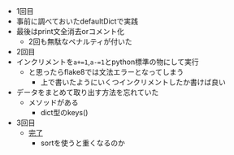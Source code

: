 * 1回目
* 事前に調べておいたdefaultDictで実践
* 最後はprint文全消去orコメント化
    * 2回も無駄なペナルティが付いた
* 2回目
* インクリメントを`a+=1`,`a-=1`とpython標準の物にして実行
    * と思ったらflake8では文法エラーとなってしまう
        * 上で書いたようにいくつインクリメントしたか書けば良い
* データをまとめて取り出す方法を忘れていた
    * メソッドがある
        * dict型のkeys()
* 3回目
    * [完了](https://atcoder.jp/contests/abc091/submissions/14938849)
        * sortを使うと重くなるのか